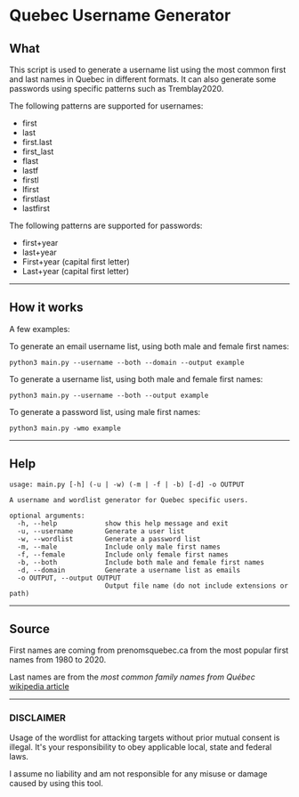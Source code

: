 # Quebec Username Generator

## What

This script is used to generate a username list using the most common first and last names in Quebec in different formats. It can also generate some passwords using specific patterns such as Tremblay2020.

The following patterns are supported for usernames:
* first
* last
* first.last
* first_last
* flast
* lastf
* firstl
* lfirst
* firstlast
* lastfirst

The following patterns are supported for passwords:

* first+year
* last+year
* First+year (capital first letter)
* Last+year (capital first letter)

---
## How it works

A few examples:

To generate an email username list, using both male and female first names:
```
python3 main.py --username --both --domain --output example
```

To generate a username list, using both male and female first names:
```
python3 main.py --username --both --output example
```

To generate a password list, using male first names:
```
python3 main.py -wmo example
```
---
## Help

```
usage: main.py [-h] (-u | -w) (-m | -f | -b) [-d] -o OUTPUT

A username and wordlist generator for Quebec specific users.

optional arguments:
  -h, --help            show this help message and exit
  -u, --username        Generate a user list
  -w, --wordlist        Generate a password list
  -m, --male            Include only male first names
  -f, --female          Include only female first names
  -b, --both            Include both male and female first names
  -d, --domain          Generate a username list as emails
  -o OUTPUT, --output OUTPUT
                        Output file name (do not include extensions or path)
```

---
## Source

First names are coming from prenomsquebec.ca from the most popular first names from 1980 to 2020.

Last names are from the *most common family names from Québec* [wikipedia article](https://fr.wikipedia.org/wiki/Liste_des_noms_de_famille_les_plus_courants_au_Qu%C3%A9bec)

---
### DISCLAIMER

Usage of the wordlist for attacking targets without prior mutual consent is illegal. It's your responsibility to obey  applicable local, state and federal laws. 

I assume no liability and am not responsible for any misuse or damage caused by using this tool.
